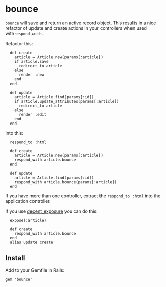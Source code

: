 bounce
======

  `bounce` will save and return an active record object. This results in a nice refactor of update and create actions in your controllers when used with`respond_with`.

  Refactor this:

      def create
        article = Article.new(params[:article])
        if article.save
          redirect_to article
        else
          render :new
        end
      end

      def update
        article = Article.find(params[:id])
        if article.update_attributes(params[:article])
          redirect_to article
        else
          render :edit
        end
      end

  Into this:

      respond_to :html

      def create
        article = Article.new(params[:article])
        respond_with article.bounce
      end

      def update
        article = Article.find(params[:id])
        respond_with article.bounce(params[:article])
      end

  If you have more than one controller, extract the `respond_to :html` into the application controller.

  If you use [decent_exposure](https://github.com/voxdolo/decent_exposure) you can do this:

      expose(:article)

      def create
        respond_with article.bounce
      end
      alias update create


Install
-------

Add to your Gemfile in Rails:

    gem 'bounce'
